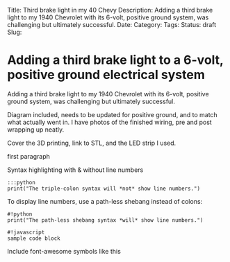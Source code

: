 Title: Third brake light in my 40 Chevy
Description: Adding a third brake light to my 1940 Chevrolet with its 6-volt, positive ground system, was challenging but ultimately successful.
Date:
Category:
Tags:
Status: draft
Slug:

# Adding a third brake light to a 6-volt, positive ground electrical system

Adding a third brake light to my 1940 Chevrolet with its 6-volt, positive ground system, was challenging but ultimately successful.

Diagram included, needs to be updated for positive ground, and to match what actually went in. I have photos of the finished wiring, pre and post wrapping up neatly.

Cover the 3D printing, link to STL, and the LED strip I used.

first paragraph

Syntax highlighting with & without line numbers

    :::python
    print("The triple-colon syntax will *not* show line numbers.")

To display line numbers, use a path-less shebang instead of colons:

    #!python
    print("The path-less shebang syntax *will* show line numbers.")

    #!javascript
    sample code block

Include font-awesome symbols like this
<i class="fa fa-heart red"></i>
